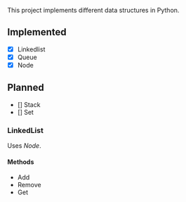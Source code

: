 This project implements different data structures in Python.

## Implemented
- [x] Linkedlist
- [x] Queue
- [x] Node
## Planned
- [] Stack
- [] Set

### LinkedList
Uses *Node*.
#### Methods
- Add
- Remove
- Get


